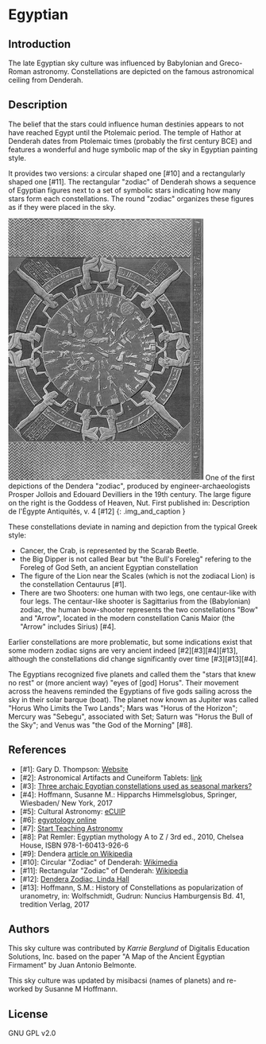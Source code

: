 # Egyptian

## Introduction

The late Egyptian sky culture was influenced by Babylonian and Greco-Roman
astronomy. Constellations are depicted on the famous astronomical ceiling from
Denderah.

## Description

The belief that the stars could influence human destinies appears to not have
reached Egypt until the Ptolemaic period. The temple of Hathor at Denderah
dates from Ptolemaic times (probably the first century BCE) and features a
wonderful and huge symbolic map of the sky in Egyptian painting style.

It provides two versions: a circular shaped one [#10] and a rectangularly shaped
one [#11]. The rectangular "zodiac" of Denderah shows a sequence of Egyptian
figures next to a set of symbolic stars indicating how many stars form each
constellations. The round "zodiac" organizes these figures as if they were
placed in the sky.

![](dendera_zodiac.webp)
One of the first depictions of the Dendera "zodiac", produced by
engineer-archaeologists Prosper Jollois and Edouard Devilliers in the 19th
century. The large figure on the right is the Goddess of Heaven, Nut. First
published in: Description de l'Égypte Antiquités, v. 4 [#12]
{: .img_and_caption }

These constellations deviate in naming and depiction from the typical Greek
style:

 * Cancer, the Crab, is represented by the Scarab Beetle.
 * the Big Dipper is not called Bear but "the Bull's Foreleg" refering to the
Foreleg of God Seth, an ancient Egyptian constellation
 * The figure of the Lion near the Scales (which is not the zodiacal Lion) is
the constellation Centaurus [#1].
 * There are two Shooters: one human with two legs, one centaur-like with four
legs. The centaur-like shooter is Sagittarius from the (Babylonian) zodiac, the
human bow-shooter represents the two constellations "Bow" and "Arrow", located
in the modern constellation Canis Maior (the "Arrow" includes Sirius) [#4].

Earlier constellations are more problematic, but some indications exist that
some modern zodiac signs are very ancient indeed [#2][#3][#4][#13], although
the constellations did change significantly over time [#3][#13][#4].

The Egyptians recognized five planets and called them the "stars that knew no
rest" or (more ancient way) "eyes of [god] Horus". Their movement across the
heavens reminded the Egyptians of five gods sailing across the sky in their
solar barque (boat). The planet now known as Jupiter was called "Horus Who
Limits the Two Lands"; Mars was "Horus of the Horizon"; Mercury was "Sebegu",
associated with Set; Saturn was "Horus the Bull of the Sky"; and Venus was "the
God of the Morning" [#8].

## References

 - [#1]: Gary D. Thompson: [Website](http://members.westnet.com.au/gary-david-thompson/page11-11.html)
 - [#2]: Astronomical Artifacts and Cuneiform Tablets: [link](http://members.westnet.com.au/Gary-David-Thompson/page11-15.html)
 - [#3]: [Three archaic Egyptian constellations used as seasonal markers?](http://www.catchpenny.org/thoth/3arch.htm)
 - [#4]: Hoffmann, Susanne M.: Hipparchs Himmelsglobus, Springer, Wiesbaden/ New York, 2017
 - [#5]: Cultural Astronomy: [eCUIP](http://ecuip.lib.uchicago.edu/diglib/science/cultural_astronomy/cultures_egypt-2.html)
 - [#6]: [egyptology online](http://www.egyptologyonline.com/astronomy.htm)
 - [#7]: [Start Teaching Astronomy](http://www.starteachastronomy.com/egyptian.html)
 - [#8]: Pat Remler: Egyptian mythology A to Z / 3rd ed., 2010, Chelsea House, ISBN 978-1-60413-926-6
 - [#9]: Dendera [article on Wikipedia](https://en.wikipedia.org/wiki/Dendera)
 - [#10]: Circular "Zodiac" of Denderah: [Wikimedia](https://upload.wikimedia.org/wikipedia/commons/3/37/Dendera.jpg)
 - [#11]: Rectangular "Zodiac" of Denderah: [Wikipedia](https://en.wikipedia.org/wiki/Egyptian_astronomy#/media/File:Dendera_Deckenrelief_08.JPG)
 - [#12]: [Dendera Zodiac, Linda Hall](https://napoleon.lindahall.org/zodiac_dendera.shtml)
 - [#13]: Hoffmann, S.M.: History of Constellations as popularization of uranometry, in: Wolfschmidt, Gudrun: Nuncius Hamburgensis Bd. 41, tredition Verlag, 2017

## Authors

This sky culture was contributed by _Karrie Berglund_ of Digitalis Education
Solutions, Inc. based on the paper "A Map of the Ancient Egyptian Firmament” by
Juan Antonio Belmonte.

This sky culture was updated by misibacsi (names of planets) and re-worked by
Susanne M Hoffmann.

## License

GNU GPL v2.0
